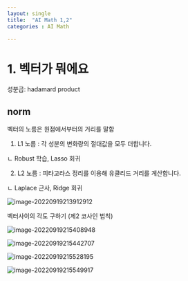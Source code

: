 ```yaml
---
layout: single
title:  "AI Math 1,2"
categories : AI Math

---
```


# 1. 벡터가 뭐에요

성분곱: hadamard product



## norm

벡터의 노름은 원점에서부터의 거리를 말함

1. L1 노름 : 각 성분의 변화량의 절대값을 모두 더합니다.

ㄴ Robust 학습, Lasso 회귀

2. L2 노름 : 피타고라스 정리를 이용해 유클리드 거리를 계산합니다.

ㄴ Laplace 근사, Ridge 회귀

![image-20220919213912912](/Users/hwang/Documents/github/HSUNEH.github.io/images/2022-09-19-AI_Math_12/image-20220919213912912.png)



벡터사이의 각도 구하기 (제2 코사인 법칙)

![image-20220919215408948](/Users/hwang/Documents/github/HSUNEH.github.io/images/2022-09-19-AI_Math_12/image-20220919215408948.png)

![image-20220919215442707](/Users/hwang/Documents/github/HSUNEH.github.io/images/2022-09-19-AI_Math_12/image-20220919215442707.png)

![image-20220919215528195](/Users/hwang/Documents/github/HSUNEH.github.io/images/2022-09-19-AI_Math_12/image-20220919215528195.png)

![image-20220919215549917](/Users/hwang/Documents/github/HSUNEH.github.io/images/2022-09-19-AI_Math_12/image-20220919215549917.png)

